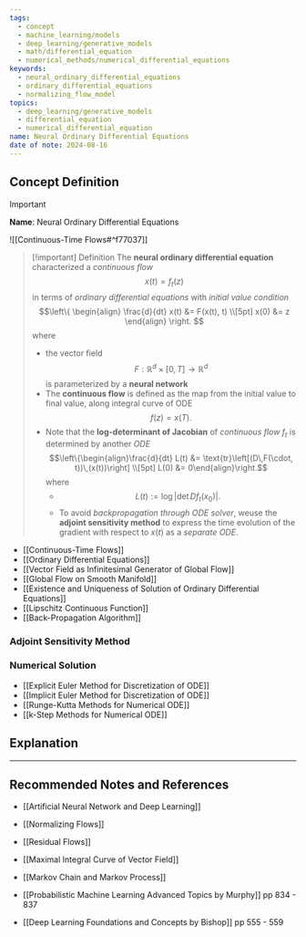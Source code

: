```yaml
---
tags:
  - concept
  - machine_learning/models
  - deep_learning/generative_models
  - math/differential_equation
  - numerical_methods/numerical_differential_equations
keywords:
  - neural_ordinary_differential_equations
  - ordinary_differential_equations
  - normalizing_flow_model
topics:
  - deep_learning/generative_models
  - differential_equation
  - numerical_differential_equation
name: Neural Ordinary Differential Equations
date of note: 2024-08-16
---
```


## Concept Definition

>[!important]
>**Name**: Neural Ordinary Differential Equations

![[Continuous-Time Flows#^f77037]]

>[!important] Definition
>The **neural ordinary differential equation** characterized a *continuous flow* $$x(t) = f_{t}(z)$$ in terms of *ordinary differential equations* with *initial value condition*
>$$\left\{
>\begin{align}
> \frac{d}{dt} x(t) &= F(x(t), t) \\[5pt] 
> x(0) &= z
>\end{align}
>\right.
>$$
>where
>- the vector field $$F: \mathbb{R}^{d} \times [0,T] \to \mathbb{R}^{d}$$ is parameterized by a **neural network** 
>- The **continuous flow** is defined as the map from the initial value to final value, along integral curve of ODE $$f(z) = x(T).$$
>- Note that the **log-determinant of Jacobian** of *continuous flow* $f_{t}$ is determined by another *ODE* $$\left\{\begin{align}\frac{d}{dt} L(t) &= \text{tr}\left[(D\,F(\cdot, t))\,(x(t))\right]  \\[5pt]  L(0) &= 0\end{align}\right.$$ where
>	- $$L(t)  := \log \lvert \det D f_{t}(x_{0}) \rvert.$$
>	- To avoid *backpropagation through ODE solver*, weuse the **adjoint sensitivity method** to express the time evolution of the gradient with respect to $x(t)$ as a *separate ODE*.


- [[Continuous-Time Flows]]
- [[Ordinary Differential Equations]]
- [[Vector Field as Infinitesimal Generator of Global Flow]]
- [[Global Flow on Smooth Manifold]]
- [[Existence and Uniqueness of Solution of Ordinary Differential Equations]]
- [[Lipschitz Continuous Function]]
- [[Back-Propagation Algorithm]]

###  Adjoint Sensitivity Method




### Numerical Solution

- [[Explicit Euler Method for Discretization of ODE]]
- [[Implicit Euler Method for Discretization of ODE]]
- [[Runge-Kutta Methods for Numerical ODE]]
- [[k-Step Methods for Numerical ODE]]


## Explanation




-----------
##  Recommended Notes and References




- [[Artificial Neural Network and Deep Learning]]

- [[Normalizing Flows]]
- [[Residual Flows]]
- [[Maximal Integral Curve of Vector Field]]

- [[Markov Chain and Markov Process]]



- [[Probabilistic Machine Learning Advanced Topics by Murphy]] pp 834 - 837
- [[Deep Learning Foundations and Concepts by Bishop]] pp 555 - 559